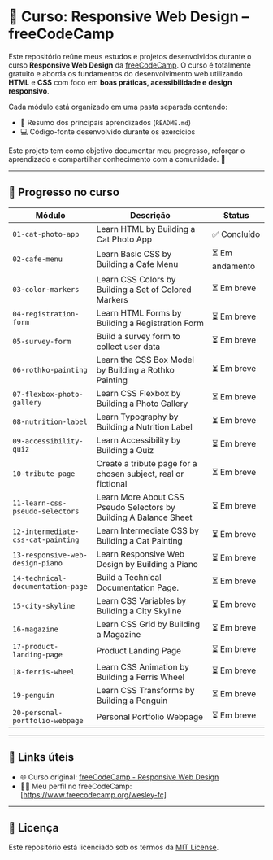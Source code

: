 # 📘 Curso: Responsive Web Design – freeCodeCamp

Este repositório reúne meus estudos e projetos desenvolvidos durante o curso **Responsive Web Design** da [freeCodeCamp](https://www.freecodecamp.org/learn/). O curso é totalmente gratuito e aborda os fundamentos do desenvolvimento web utilizando **HTML** e **CSS** com foco em **boas práticas, acessibilidade e design responsivo**.

Cada módulo está organizado em uma pasta separada contendo:
- 🧠 Resumo dos principais aprendizados (`README.md`)
- 💻 Código-fonte desenvolvido durante os exercícios 

Este projeto tem como objetivo documentar meu progresso, reforçar o aprendizado e compartilhar conhecimento com a comunidade. 🚀

---

## 🧭 Progresso no curso
| Módulo | Descrição | Status |
|--------|-----------|--------|
| `01-cat-photo-app` | Learn HTML by Building a Cat Photo App | ✅ Concluído |
| `02-cafe-menu` | Learn Basic CSS by Building a Cafe Menu | ⏳ Em andamento |
| `03-color-markers` | Learn CSS Colors by Building a Set of Colored Markers | ⏳ Em breve |
| `04-registration-form` | Learn HTML Forms by Building a Registration Form | ⏳ Em breve |
| `05-survey-form` | Build a survey form to collect user data | ⏳ Em breve |
| `06-rothko-painting` | Learn the CSS Box Model by Building a Rothko Painting | ⏳ Em breve |
| `07-flexbox-photo-gallery` | Learn CSS Flexbox by Building a Photo Gallery | ⏳ Em breve |
| `08-nutrition-label` | Learn Typography by Building a Nutrition Label | ⏳ Em breve |
| `09-accessibility-quiz` | Learn Accessibility by Building a Quiz | ⏳ Em breve |
| `10-tribute-page`  | Create a tribute page for a chosen subject, real or fictional | ⏳ Em breve |
| `11-learn-css-pseudo-selectors` | Learn More About CSS Pseudo Selectors by Building A Balance Sheet | ⏳ Em breve |
| `12-intermediate-css-cat-painting` | Learn Intermediate CSS by Building a Cat Painting | ⏳ Em breve |
| `13-responsive-web-design-piano` | Learn Responsive Web Design by Building a Piano | ⏳ Em breve |
| `14-technical-documentation-page` | Build a Technical Documentation Page. | ⏳ Em breve |
| `15-city-skyline` | Learn CSS Variables by Building a City Skyline | ⏳ Em breve |
| `16-magazine` | Learn CSS Grid by Building a Magazine | ⏳ Em breve |
| `17-product-landing-page` | Product Landing Page | ⏳ Em breve |
| `18-ferris-wheel` | Learn CSS Animation by Building a Ferris Wheel | ⏳ Em breve |
| `19-penguin` | Learn CSS Transforms by Building a Penguin | ⏳ Em breve |
| `20-personal-portfolio-webpage` | Personal Portfolio Webpage | ⏳ Em breve |

---

## 📎 Links úteis

- 🌐 Curso original: [freeCodeCamp - Responsive Web Design](https://www.freecodecamp.org/learn/responsive-web-design/)
- 👨‍💻 Meu perfil no freeCodeCamp: [https://www.freecodecamp.org/wesley-fc]

---

## 📄 Licença

Este repositório está licenciado sob os termos da [MIT License](LICENSE).
